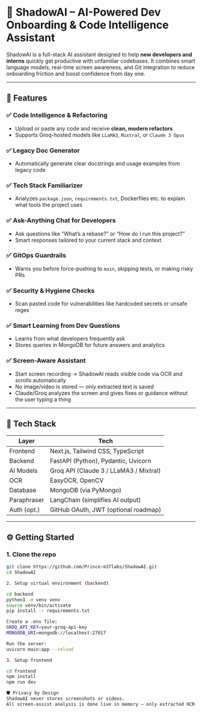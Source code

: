 # 🧠 ShadowAI – AI-Powered Dev Onboarding & Code Intelligence Assistant

ShadowAI is a full-stack AI assistant designed to help **new developers and interns** quickly get productive with unfamiliar codebases. It combines smart language models, real-time screen awareness, and Git integration to reduce onboarding friction and boost confidence from day one.

---

## 🚀 Features

### ✅ Code Intelligence & Refactoring
- Upload or paste any code and receive **clean, modern refactors**
- Supports Groq-hosted models like `LLaMA3`, `Mixtral`, or `Claude 3 Opus`

### ✅ Legacy Doc Generator
- Automatically generate clear docstrings and usage examples from legacy code

### ✅ Tech Stack Familiarizer
- Analyzes `package.json`, `requirements.txt`, Dockerfiles etc. to explain what tools the project uses

### ✅ Ask-Anything Chat for Developers
- Ask questions like “What’s a rebase?” or “How do I run this project?”
- Smart responses tailored to your current stack and context

### ✅ GitOps Guardrails
- Warns you before force-pushing to `main`, skipping tests, or making risky PRs

### ✅ Security & Hygiene Checks
- Scan pasted code for vulnerabilities like hardcoded secrets or unsafe regex

### ✅ Smart Learning from Dev Questions
- Learns from what developers frequently ask
- Stores queries in MongoDB for future answers and analytics

### ✅ Screen-Aware Assistant
- Start screen recording → ShadowAI reads visible code via OCR and scrolls automatically
- No image/video is stored — only extracted text is saved
- Claude/Groq analyzes the screen and gives fixes or guidance without the user typing a thing

---

## 🧰 Tech Stack

| Layer       | Tech                                  |
|------------|----------------------------------------|
| Frontend    | Next.js, Tailwind CSS, TypeScript     |
| Backend     | FastAPI (Python), Pydantic, Uvicorn   |
| AI Models   | Groq API (Claude 3 / LLaMA3 / Mixtral)|
| OCR         | EasyOCR, OpenCV                       |
| Database    | MongoDB (via PyMongo)                 |
| Paraphraser | LangChain (simplifies AI output)      |
| Auth (opt.) | GitHub OAuth, JWT (optional roadmap)  |

---

## ⚙️ Getting Started

### 1. Clone the repo
```bash
git clone https://github.com/Prince-m37labs/ShadowAI.git
cd ShadowAI

2. Setup virtual environment (backend)

cd backend
python3 -m venv venv
source venv/bin/activate
pip install -r requirements.txt

Create a .env file:
GROQ_API_KEY=your-groq-api-key
MONGODB_URI=mongodb://localhost:27017

Run the server:
uvicorn main:app --reload

3. Setup frontend

cd frontend
npm install
npm run dev

🛡 Privacy by Design
ShadowAI never stores screenshots or videos.
All screen-assist analysis is done live in memory — only extracted OCR text is saved for learning.
